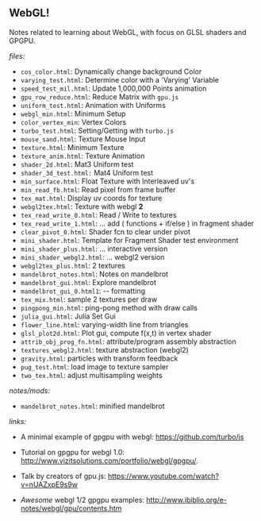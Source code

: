 ## WebGL!

Notes related to learning about WebGL, with focus on GLSL shaders and GPGPU.  

*files:*

* `cos_color.html`: Dynamically change background Color
* `varying_test.html`:  Determine color with a 'Varying' Variable
* `speed_test_mil.html`:  Update 1,000,000 Points animation
* `gpu_row_reduce.html`: Reduce Matrix with `gpu.js`
* `uniform_test.html`: Animation with Uniforms
* `webgl_min.html`: Minimum Setup
* `color_vertex_min`: Vertex Colors
* `turbo_test.html`: Setting/Getting with `turbo.js`
* `mouse_sand.html`: Texture Mouse Input
* `texture.html`: Minimum Texture
* `texture_anim.html`: Texture Animation
* `shader_2d.html`: Mat3 Uniform test
* `shader_3d_test.html:` Mat4 Uniform test
* `min_surface.html`: Float Texture with Interleaved uv's
* `min_read_fb.html`: Read pixel from frame buffer
* `tex_mat.html`: Display uv coords for texture
* `webgl2tex.html`: Texture with webgl **2**
* `tex_read_write_0.html`: Read / Write to textures
* `tex_read_write_1.html`: ... add ( functions + if/else ) in fragment shader
* `clear_pivot_0.html`: Shader fcn to clear under pivot
* `mini_shader.html`: Template for Fragment Shader test environment
* `mini_shader_plus.html`: ... interactive version
* `mini_shader_webgl2.html`: ... webgl2 version
* `webgl2tex_plus.html`: 2 textures
* `mandelbrot_notes.html`:  Notes on mandelbrot 
* `mandelbrot_gui.html`:    Explore mandelbrot
* `mandelbrot_gui_0.html1`: -- formatting
* `tex_mix.html`: sample 2 textures per draw
* `pingpong_min.html`: ping-pong method with draw calls
* `julia_gui.html`: Julia Set Gui
* `flower_line.html`: varying-width line from triangles
* `glsl_plot2d.html`: Plot gui, compute f(x,t) in vertex shader
* `attrib_obj_prog_fn.html`: attribute/program assembly abstraction
* `textures_webgl2.html`: texture abstraction (webgl2)
* `gravity.html`: particles with transform feedback
* `pug_test.html`: load image to texture sampler
* `two_tex.html`: adjust multisampling weights

*notes/mods:*
* `mandelbrot_notes.html`: minified mandelbrot

*links:*

* A minimal example of gpgpu with webgl: https://github.com/turbo/js

* Tutorial on gpgpu for webgl 1.0: http://www.vizitsolutions.com/portfolio/webgl/gpgpu/.

* Talk by creators of gpu.js: https://www.youtube.com/watch?v=nUAZxpE9s9w

* *Awesome* webgl 1/2 gpgpu examples: http://www.ibiblio.org/e-notes/webgl/gpu/contents.htm
